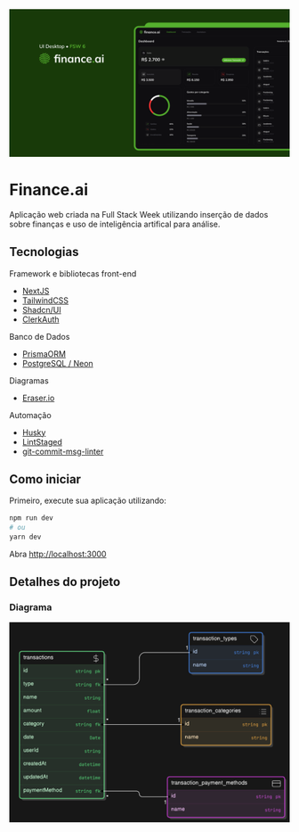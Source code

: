 <img src="./.github/capa.png">

# Finance.ai
Aplicação web criada na Full Stack Week utilizando inserção de dados sobre finanças e uso de inteligência artifical para análise.

## Tecnologias
Framework e bibliotecas front-end
- [NextJS](https://nextjs.org/)
- [TailwindCSS](https://tailwindcss.com/)
- [Shadcn/UI](https://ui.shadcn.com/)
- [ClerkAuth](https://clerk.com/)

Banco de Dados
- [PrismaORM](https://www.prisma.io/)
- [PostgreSQL / Neon](https://neon.tech/)

Diagramas
- [Eraser.io](https://www.eraser.io/)

Automação
- [Husky](https://typicode.github.io/husky/)
- [LintStaged](https://github.com/lint-staged/lint-staged)
- [git-commit-msg-linter](https://github.com/legend80s/git-commit-msg-linter)

## Como iniciar

Primeiro, execute sua aplicação utilizando:

```bash
npm run dev
# ou
yarn dev
```

Abra [http://localhost:3000](http://localhost:3000)

## Detalhes do projeto

### Diagrama
<img src="./.github/db-diagrama.png">

